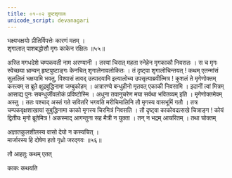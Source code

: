 ```yaml
---
title: ०१-०२ दुष्टशृगालः
unicode_script: devanagari
---
```

भक्ष्यभक्षयोः प्रीतिर्विपत्तेः कारणं मतम् ।  
शृगालात् पाशबद्धोसौ मृगः काकेन रक्षितः ॥५५॥

अस्ति मगधदेशे चम्पकवती नाम अरण्यानी । तस्यां चिरात् महता स्नेहेन मृगकाकौ निवसतः । स च मृगः स्वेच्छया भ्राम्यन् हृष्टपुष्टाङ्गः केनचित् शृगालेनावलोकितः । तं दृष्ट्वा शृगालोचिन्तयत् ! कथम् एतन्मांसं सुललितं भक्षयामि भवतु, विश्वासं तावद् उत्पादयामि इत्यालोच्य उपसृत्याब्रवीत्मित्र ! कुशलं ते मृगेणोक्तम् कस्त्वम् स ब्रूते क्षुद्रबुद्धिनामा जम्बुकोहम् । अत्रारण्ये बन्धुहीनो मृतवत् एकाकी निवसामि । इदानीं त्वां मित्रम् आसाद्य पुनः सबन्धुर्जीवलोकं प्रविष्टोस्मि । अधुना तवानुचरेण मया सर्वथा भवितव्यम् इति । मृगेणोक्तमेवम् अस्तु । ततः पश्चाद् अस्तं गते सवितरि भगवति मरीचिमालिनि तौ मृगस्य वासभूमिं गतौ । तत्र चम्पकवृक्षशाखायां सुबुद्धिनामा काको मृगस्य चिरमित्रं निवसति । तौ दृष्ट्वा काकोवदत्सखे चित्राङ्ग ! कोयं द्वितीयः मृगो ब्रूतेमित्र ! अकस्माद् आगन्तुना सह मैत्री न युक्ता । तन् न भद्रम् आचरितम् । तथा चोक्तम्

अज्ञातकुलशीलस्य वासो देयो न कस्यचित् ।  
मार्जारस्य हि दोषेण हतो गृध्रो जरद्गवः ॥५६॥

तौ आहतुः कथम् एतत्

काकः कथयति

<div class="js_include" url="../upakathAH/01-03_jaradgavanAmA gRdhrakathA.md"  newLevelForH1="3" includeTitle="true"> </div>
